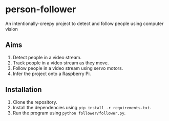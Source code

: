 # person-follower

An intentionally-creepy project to detect and follow people using computer vision

## Aims

1. Detect people in a video stream.
2. Track people in a video stream as they move.
3. Follow people in a video stream using servo motors.
4. Infer the project onto a Raspberry Pi.

## Installation

1. Clone the repository.
2. Install the dependencies using `pip install -r requirements.txt`.
3. Run the program using `python follower/follower.py`.
